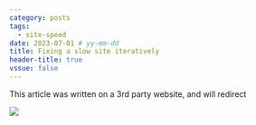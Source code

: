 ```yaml
---
category: posts
tags:
  - site-speed
date: 2023-07-01 # yy-mm-dd
title: Fixing a slow site iteratively
header-title: true
vssue: false
---
```


This article was written on a 3rd party website, and will redirect

![](https://img.shields.io/badge/external_navigation-blue)

<!-- more -->

<meta http-equiv="refresh" rel="canonical" content="0; url=https://css-tricks.com/fixing-a-slow-site-iteratively" />